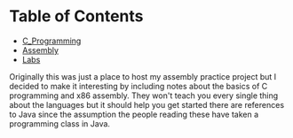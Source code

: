 
# Table of Contents
- [C_Programming](C_Programming)
- [Assembly](Assembly)
- [Labs](Labs)

Originally this was just a place to host my assembly practice project but I decided to make it interesting by including notes about the basics of C programming and x86 assembly. They won't teach you every single thing about the languages but it should help you get started there are references to Java since the assumption the people reading these have taken a programming class in Java.

